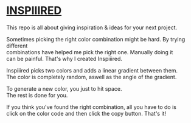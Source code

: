 # [INSPIIIRED](https://beyarz.github.io/inspiiired)

This repo is all about giving inspiration & ideas for your next project.

Sometimes picking the right color combination might be hard. By trying different<br>
combinations have helped me pick the right one. Manually doing it<br>
can be painful. That's why I created Inspiiired.

Inspiiired picks two colors and adds a linear gradient between them.<br>
The color is completely random, aswell as the angle of the gradient.<br>

To generate a new color, you just to hit space.<br>
The rest is done for you.

If you think you've found the right combination, all you have to do is<br>
click on the color code and then click the copy button. That's it!
